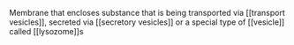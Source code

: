 Membrane that encloses substance that is being transported via [[transport vesicles]], secreted via [[secretory vesicles]] or a special type of [[vesicle]] called [[lysozome]]s 